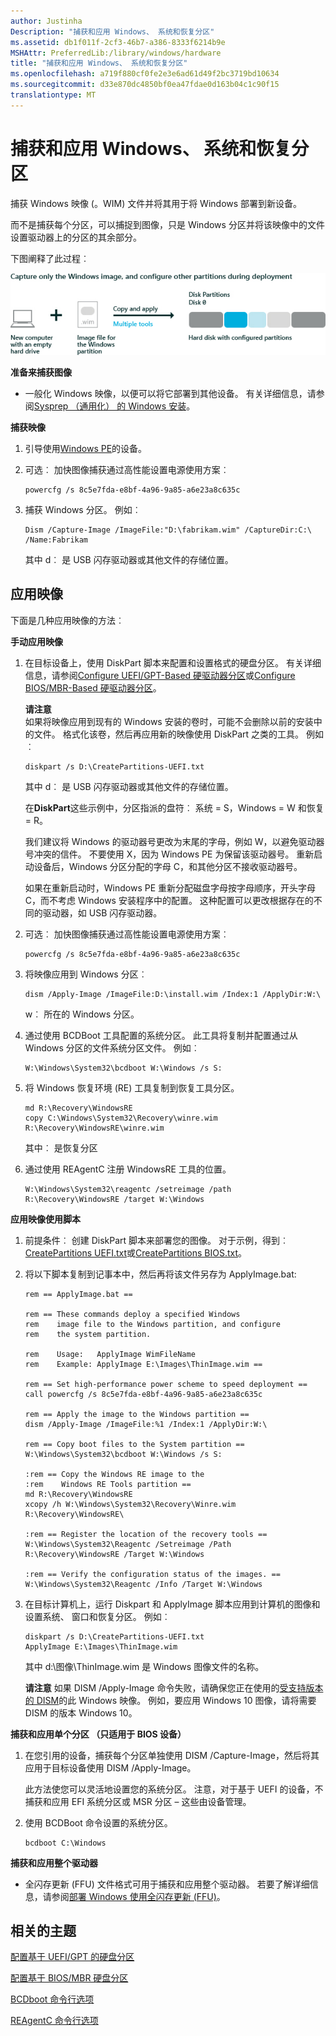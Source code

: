 ```yaml
---
author: Justinha
Description: "捕获和应用 Windows、 系统和恢复分区"
ms.assetid: db1f011f-2cf3-46b7-a386-8333f6214b9e
MSHAttr: PreferredLib:/library/windows/hardware
title: "捕获和应用 Windows、 系统和恢复分区"
ms.openlocfilehash: a719f880cf0fe2e3e6ad61d49f2bc3719bd10634
ms.sourcegitcommit: d33e870dc4850bf0ea47fdae0d163b04c1c90f15
translationtype: MT
---
```

# <a name="capture-and-apply-windows-system-and-recovery-partitions"></a>捕获和应用 Windows、 系统和恢复分区


捕获 Windows 映像 (。WIM) 文件并将其用于将 Windows 部署到新设备。

而不是捕获每个分区，可以捕捉到图像，只是 Windows 分区并将该映像中的文件设置驱动器上的分区的其余部分。

下图阐释了此过程︰

![显示捕获 windows 分区图](images/dep-adk-partitions-uefi-overview-capture-windows.jpg)

**准备来捕获图像**

-   一般化 Windows 映像，以便可以将它部署到其他设备。 有关详细信息，请参阅[Sysprep （通用化） 的 Windows 安装](sysprep--generalize--a-windows-installation.md)。

**捕获映像**

1.  引导使用[Windows PE](winpe-intro.md)的设备。

2.  可选︰ 加快图像捕获通过高性能设置电源使用方案︰

    ``` syntax
    powercfg /s 8c5e7fda-e8bf-4a96-9a85-a6e23a8c635c
    ```

3.  捕获 Windows 分区。 例如︰

    ``` syntax
    Dism /Capture-Image /ImageFile:"D:\fabrikam.wim" /CaptureDir:C:\ /Name:Fabrikam
    ```

    其中 d︰ 是 USB 闪存驱动器或其他文件的存储位置。

## <a name="span-idapplyingtheimagespanspan-idapplyingtheimagespanspan-idapplyingtheimagespanapplying-the-image"></a><span id="Applying_the_image"></span><span id="applying_the_image"></span><span id="APPLYING_THE_IMAGE"></span>应用映像


下面是几种应用映像的方法︰

**手动应用映像**

1.  在目标设备上，使用 DiskPart 脚本来配置和设置格式的硬盘分区。 有关详细信息，请参阅[Configure UEFI/GPT-Based 硬驱动器分区](configure-uefigpt-based-hard-drive-partitions.md)或[Configure BIOS/MBR-Based 硬驱动器分区](configure-biosmbr-based-hard-drive-partitions.md)。

    **请注意**  
    如果将映像应用到现有的 Windows 安装的卷时，可能不会删除以前的安装中的文件。 格式化该卷，然后再应用新的映像使用 DiskPart 之类的工具。 例如︰

    ``` 
    diskpart /s D:\CreatePartitions-UEFI.txt
    ```
    其中 d︰ 是 USB 闪存驱动器或其他文件的存储位置。

    在**DiskPart**这些示例中，分区指派的盘符︰ 系统 = S，Windows = W 和恢复 = R。

    我们建议将 Windows 的驱动器号更改为末尾的字母，例如 W，以避免驱动器号冲突的信件。 不要使用 X，因为 Windows PE 为保留该驱动器号。 重新启动设备后，Windows 分区分配的字母 C，和其他分区不接收驱动器号。

    如果在重新启动时，Windows PE 重新分配磁盘字母按字母顺序，开头字母 C，而不考虑 Windows 安装程序中的配置。 这种配置可以更改根据存在的不同的驱动器，如 USB 闪存驱动器。

2.  可选︰ 加快图像捕获通过高性能设置电源使用方案︰

    ``` syntax
    powercfg /s 8c5e7fda-e8bf-4a96-9a85-a6e23a8c635c
    ```

3.  将映像应用到 Windows 分区︰

    ``` syntax
    dism /Apply-Image /ImageFile:D:\install.wim /Index:1 /ApplyDir:W:\
    ```

    w︰ 所在的 Windows 分区。

4.  通过使用 BCDBoot 工具配置的系统分区。 此工具将复制并配置通过从 Windows 分区的文件系统分区文件。 例如︰

    ``` syntax
    W:\Windows\System32\bcdboot W:\Windows /s S:
    ```

5.  将 Windows 恢复环境 (RE) 工具复制到恢复工具分区。

    ``` syntax
    md R:\Recovery\WindowsRE
    copy C:\Windows\System32\Recovery\winre.wim R:\Recovery\WindowsRE\winre.wim
    ```

    其中︰ 是恢复分区

6.  通过使用 REAgentC 注册 WindowsRE 工具的位置。

    ``` syntax
    W:\Windows\System32\reagentc /setreimage /path R:\Recovery\WindowsRE /target W:\Windows
    ```

**应用映像使用脚本**

1.  前提条件︰ 创建 DiskPart 脚本来部署您的图像。 对于示例，得到︰ [CreatePartitions UEFI.txt](configure-uefigpt-based-hard-drive-partitions.md)或[CreatePartitions BIOS.txt](configure-biosmbr-based-hard-drive-partitions.md)。

2.  将以下脚本复制到记事本中，然后再将该文件另存为 ApplyImage.bat:

    ``` syntax
    rem == ApplyImage.bat ==

    rem == These commands deploy a specified Windows
    rem    image file to the Windows partition, and configure
    rem    the system partition.

    rem    Usage:   ApplyImage WimFileName 
    rem    Example: ApplyImage E:\Images\ThinImage.wim ==

    rem == Set high-performance power scheme to speed deployment ==
    call powercfg /s 8c5e7fda-e8bf-4a96-9a85-a6e23a8c635c

    rem == Apply the image to the Windows partition ==
    dism /Apply-Image /ImageFile:%1 /Index:1 /ApplyDir:W:\

    rem == Copy boot files to the System partition ==
    W:\Windows\System32\bcdboot W:\Windows /s S:

    :rem == Copy the Windows RE image to the
    :rem    Windows RE Tools partition ==
    md R:\Recovery\WindowsRE
    xcopy /h W:\Windows\System32\Recovery\Winre.wim R:\Recovery\WindowsRE\

    :rem == Register the location of the recovery tools ==
    W:\Windows\System32\Reagentc /Setreimage /Path R:\Recovery\WindowsRE /Target W:\Windows

    :rem == Verify the configuration status of the images. ==
    W:\Windows\System32\Reagentc /Info /Target W:\Windows
    ```

3.  在目标计算机上，运行 Diskpart 和 ApplyImage 脚本应用到计算机的图像和设置系统、 窗口和恢复分区。 例如︰

    ``` syntax
    diskpart /s D:\CreatePartitions-UEFI.txt
    ApplyImage E:\Images\ThinImage.wim
    ```

    其中 d:\\图像\\ThinImage.wim 是 Windows 图像文件的名称。

    **请注意** 如果 DISM /Apply-Image 命令失败，请确保您正在使用的[受支持版本的 DISM](dism-supported-platforms.md)的此 Windows 映像。 例如，要应用 Windows 10 图像，请将需要 DISM 的版本 Windows 10。

     

**捕获和应用单个分区 （只适用于 BIOS 设备）**

1.  在您引用的设备，捕获每个分区单独使用 DISM /Capture-Image，然后将其应用于目标设备使用 DISM /Apply-Image。

    此方法使您可以灵活地设置您的系统分区。 注意，对于基于 UEFI 的设备，不捕获和应用 EFI 系统分区或 MSR 分区 – 这些由设备管理。

2.  使用 BCDBoot 命令设置的系统分区。

    ``` syntax
    bcdboot C:\Windows
    ```

**捕获和应用整个驱动器**

-   全闪存更新 (FFU) 文件格式可用于捕获和应用整个驱动器。 若要了解详细信息，请参阅[部署 Windows 使用全闪存更新 (FFU)](deploy-windows-using-full-flash-update--ffu.md)。

## <a name="span-idrelatedtopicsspanrelated-topics"></a><span id="related_topics"></span>相关的主题


[配置基于 UEFI/GPT 的硬盘分区](configure-uefigpt-based-hard-drive-partitions.md)

[配置基于 BIOS/MBR 硬盘分区](configure-biosmbr-based-hard-drive-partitions.md)

[BCDboot 命令行选项](bcdboot-command-line-options-techref-di.md)

[REAgentC 命令行选项](reagentc-command-line-options.md)

 

 






